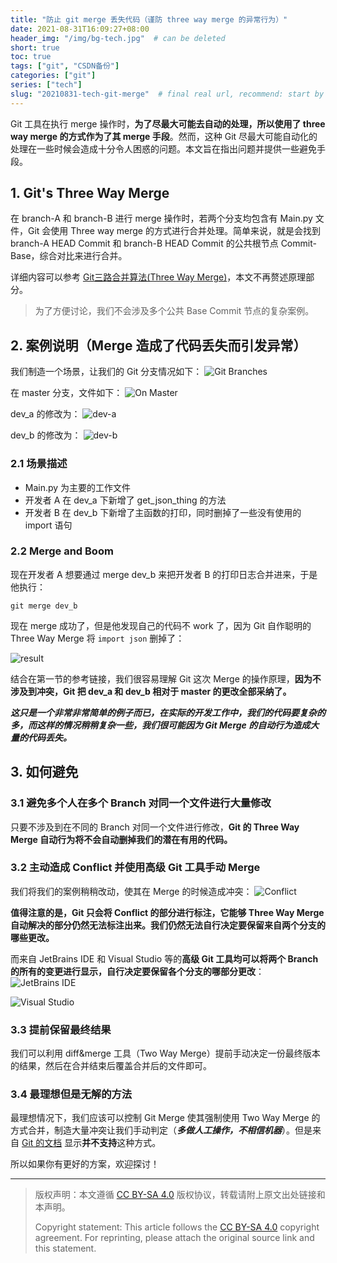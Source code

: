```yaml
---
title: "防止 git merge 丢失代码（谨防 three way merge 的异常行为）"
date: 2021-08-31T16:09:27+08:00
header_img: "/img/bg-tech.jpg"  # can be deleted
short: true
toc: true
tags: ["git", "CSDN备份"]
categories: ["git"]
series: ["tech"]
slug: "20210831-tech-git-merge"  # final real url, recommend: start by date, follow lower case words with hyphen splitter. E.g., `20230316-text-title`
---
```


Git 工具在执行 merge 操作时，**为了尽最大可能去自动的处理，所以使用了 three way merge 的方式作为了其 merge 手段**。然而，这种 Git 尽最大可能自动化的处理在一些时候会造成十分令人困惑的问题。本文旨在指出问题并提供一些避免手段。

## 1. Git's Three Way Merge
在 branch-A 和 branch-B 进行 merge 操作时，若两个分支均包含有 Main.py 文件，Git 会使用 Three way merge 的方式进行合并处理。简单来说，就是会找到 branch-A HEAD Commit 和 branch-B HEAD Commit 的公共根节点 Commit-Base，综合对比来进行合并。

详细内容可以参考 [Git三路合并算法(Three Way Merge)](https://marsishandsome.github.io/2019/07/Three_Way_Merge)，本文不再赘述原理部分。

> 为了方便讨论，我们不会涉及多个公共 Base Commit 节点的复杂案例。

## 2. 案例说明（Merge 造成了代码丢失而引发异常）

我们制造一个场景，让我们的 Git 分支情况如下：
![Git Branches](/img/posts/976753c1f0e2423ab68808689646cc67.png "Git Branches")

在 master 分支，文件如下：
![On Master](/img/posts/4898ea7cbe74467bb605a1b05ce6d46f.png "On Master")

dev_a 的修改为：
![dev-a](/img/posts/db3aff5ab6574227a3e5dbbc655a3b95.png "dev-a")

dev_b 的修改为：
![dev-b](/img/posts/2e9fd88c9ba14e26b589a22ad09a1845.png "dev-b")

### 2.1 场景描述

* Main.py 为主要的工作文件
* 开发者 A 在 dev_a 下新增了 get_json_thing 的方法
* 开发者 B 在 dev_b 下新增了主函数的打印，同时删掉了一些没有使用的 import 语句

### 2.2 Merge and Boom

现在开发者 A 想要通过 merge dev_b 来把开发者 B 的打印日志合并进来，于是他执行：
```shell
git merge dev_b
```

现在 merge 成功了，但是他发现自己的代码不 work 了，因为 Git 自作聪明的 Three Way Merge 将 `import json` 删掉了：

![result](/img/posts/321a60794dea45558571e67511fc94a2.png "result")

结合在第一节的参考链接，我们很容易理解 Git 这次 Merge 的操作原理，**因为不涉及到冲突，Git 把 dev_a 和 dev_b 相对于 master 的更改全部采纳了。**

***这只是一个非常非常简单的例子而已，在实际的开发工作中，我们的代码要复杂的多，而这样的情况稍稍复杂一些，我们很可能因为 Git Merge 的自动行为造成大量的代码丢失。***

## 3. 如何避免

### 3.1 避免多个人在多个 Branch 对同一个文件进行大量修改

只要不涉及到在不同的 Branch 对同一个文件进行修改，**Git 的 Three Way Merge 自动行为将不会自动删掉我们的潜在有用的代码。**

### 3.2 主动造成 Conflict 并使用高级 Git 工具手动 Merge

我们将我们的案例稍稍改动，使其在 Merge 的时候造成冲突：
![Conflict](/img/posts/84188596c0144c90afba01ce6c1bc2f5.png "Conflict")

**值得注意的是，Git 只会将 Conflict 的部分进行标注，它能够 Three Way Merge 自动解决的部分仍然无法标注出来。我们仍然无法自行决定要保留来自两个分支的哪些更改。**

而来自 JetBrains IDE 和 Visual Studio 等的**高级 Git 工具均可以将两个 Branch 的所有的变更进行显示，自行决定要保留各个分支的哪部分更改**：
![JetBrains IDE](/img/posts/964acbbd25294d678edcfbb19729b43a.png "JetBrains IDE")

![Visual Studio](/img/posts/c4bdc73649084160ab1ca72fb09f4b01.png "Visual Studio")

### 3.3 提前保留最终结果

我们可以利用 diff&merge 工具（Two Way Merge）提前手动决定一份最终版本的结果，然后在合并结束后覆盖合并后的文件即可。

### 3.4 最理想但是无解的方法

最理想情况下，我们应该可以控制 Git Merge 使其强制使用 Two Way Merge 的方式合并，制造大量冲突让我们手动判定（***多做人工操作，不相信机器***）。但是来自 [Git 的文档](https://git-scm.com/docs/git-merge) 显示**并不支持**这种方式。

所以如果你有更好的方案，欢迎探讨！

---

> 版权声明：本文遵循 [CC BY-SA 4.0](https://creativecommons.org/licenses/by-sa/4.0/deed.zh) 版权协议，转载请附上原文出处链接和本声明。
>
> Copyright statement: This article follows the [CC BY-SA 4.0](https://creativecommons.org/licenses/by-sa/4.0/deed.en) copyright agreement. For reprinting, please attach the original source link and this statement.
